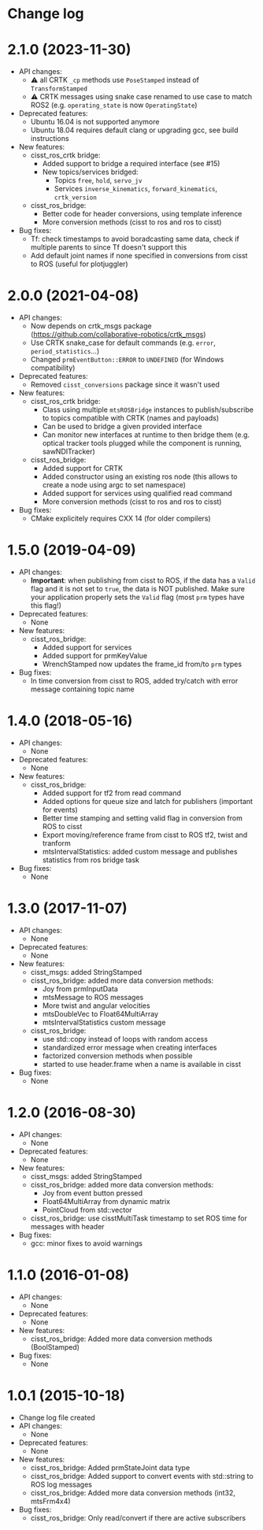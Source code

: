 Change log
==========

2.1.0 (2023-11-30)
==================

* API changes:
  * :warning: all CRTK `_cp` methods use `PoseStamped` instead of `TransformStamped`
  * :warning: CRTK messages using snake case renamed to use case to match ROS2 (e.g. `operating_state` is now `OperatingState`)
* Deprecated features:
  * Ubuntu 16.04 is not supported anymore
  * Ubuntu 18.04 requires default clang or upgrading gcc, see build instructions
* New features:
  * cisst_ros_crtk bridge: 
    * Added support to bridge a required interface (see #15)
    * New topics/services bridged:
      * Topics `free`, `hold`, `servo_jv`
      * Services `inverse_kinematics`, `forward_kinematics`, `crtk_version`
  * cisst_ros_bridge:
    * Better code for header conversions, using template inference
    * More conversion methods (cisst to ros and ros to cisst)
* Bug fixes:
  * Tf: check timestamps to avoid boradcasting same data, check if multiple parents to since Tf doesn't support this
  * Add default joint names if none specified in conversions from cisst to ROS (useful for plotjuggler)
  
2.0.0 (2021-04-08)
==================

* API changes:
  * Now depends on crtk_msgs package (https://github.com/collaborative-robotics/crtk_msgs)
  * Use CRTK snake_case for default commands (e.g. `error`, `period_statistics`...)
  * Changed `prmEventButton::ERROR` to `UNDEFINED` (for Windows compatibility)
* Deprecated features:
  * Removed `cisst_conversions` package since it wasn't used
* New features:
  * cisst_ros_crtk bridge:
    * Class using multiple `mtsROSBridge` instances to publish/subscribe to topics compatible with CRTK (names and payloads)
    * Can be used to bridge a given provided interface
    * Can monitor new interfaces at runtime to then bridge them (e.g. optical tracker tools plugged while the component is running, sawNDITracker)
  * cisst_ros_bridge:
    * Added support for CRTK
    * Added constructor using an existing ros node (this allows to create a node using argc to set namespace)
    * Added support for services using qualified read command
    * More conversion methods (cisst to ros and ros to cisst)
* Bug fixes:
  * CMake explicitely requires CXX 14 (for older compilers)

1.5.0 (2019-04-09)
==================

* API changes:
  * **Important**: when publishing from cisst to ROS, if the data has a `Valid` flag and it is not set to `true`, the data is NOT published.  Make sure your application properly sets the `Valid` flag (most `prm` types have this flag!)
* Deprecated features:
  * None
* New features:
  * cisst_ros_bridge:
    * Added support for services
    * Added support for prmKeyValue
    * WrenchStamped now updates the frame_id from/to `prm` types
* Bug fixes:
  * In time conversion from cisst to ROS, added try/catch with error message containing topic name

1.4.0 (2018-05-16)
==================

* API changes:
  * None
* Deprecated features:
  * None
* New features:
  * cisst_ros_bridge:
    * Added support for tf2 from read command
    * Added options for queue size and latch for publishers (important for events)
    * Better time stamping and setting valid flag in conversion from ROS to cisst
    * Export moving/reference frame from cisst to ROS tf2, twist and tranform
    * mtsIntervalStatistics: added custom message and publishes statistics from ros bridge task
* Bug fixes:
  * None

1.3.0 (2017-11-07)
==================

* API changes:
  * None
* Deprecated features:
  * None
* New features:
  * cisst_msgs: added StringStamped
  * cisst_ros_bridge: added more data conversion methods:
    * Joy from prmInputData
    * mtsMessage to ROS messages
    * More twist and angular velocities
    * mtsDoubleVec to Float64MultiArray
    * mtsIntervalStatistics custom message
  * cisst_ros_bridge:
    * use std::copy instead of loops with random access
    * standardized error message when creating interfaces
    * factorized conversion methods when possible
    * started to use header.frame when a name is available in cisst
* Bug fixes:
  * None


1.2.0 (2016-08-30)
==================

* API changes:
  * None
* Deprecated features:
  * None
* New features:
  * cisst_msgs: added StringStamped
  * cisst_ros_bridge: added more data conversion methods:
    * Joy from event button pressed
    * Float64MultiArray from dynamic matrix
    * PointCloud from std::vector<vct3>
  * cisst_ros_bridge: use cisstMultiTask timestamp to set ROS time for messages with header
* Bug fixes:
  * gcc: minor fixes to avoid warnings


1.1.0 (2016-01-08)
==================

* API changes:
  * None
* Deprecated features:
  * None
* New features:
  * cisst_ros_bridge: Added more data conversion methods (BoolStamped)
* Bug fixes:
  * None


1.0.1 (2015-10-18)
==================

* Change log file created
* API changes:
  * None
* Deprecated features:
  * None
* New features:
  * cisst_ros_bridge: Added prmStateJoint data type
  * cisst_ros_bridge: Added support to convert events with std::string to ROS log messages
  * cisst_ros_bridge: Added more data conversion methods (int32, mtsFrm4x4)
* Bug fixes:
  * cisst_ros_bridge: Only read/convert if there are active subscribers
